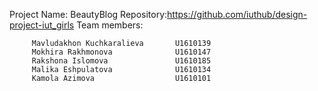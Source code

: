 Project Name: BeautyBlog 
Repository:https://github.com/iuthub/design-project-iut_girls
Team members:
         
         Mavludakhon Kuchkaralieva       U1610139
         Mokhira Rakhmonova              U1610147
         Rakshona Islomova               U1610185
         Malika Eshpulatova              U1610134
         Kamola Azimova                  U1610101



